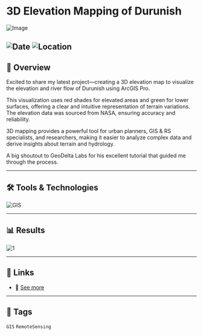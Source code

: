 # 3D Elevation Mapping of Durunish  

![Image](https://framerusercontent.com/images/hIWc1ZFDPE5ngebpSFCWMuICEeg.jpg?scale-down-to=2048&width=2400&height=3000)  

![Date](https://img.shields.io/badge/10/11/2024-10/11/2024-blue) 
![Location](https://img.shields.io/badge/Location-Rajshahi-green) 
---

## 📝 Overview
Excited to share my latest project—creating a 3D elevation map to visualize the elevation and river flow of Durunish using ArcGIS Pro. 

This visualization uses red shades for elevated areas and green for lower surfaces, offering a clear and intuitive representation of terrain variations. The elevation data was sourced from NASA, ensuring accuracy and reliability.

3D mapping provides a powerful tool for urban planners, GIS & RS specialists, and researchers, making it easier to analyze complex data and derive insights about terrain and hydrology. 

A big shoutout to GeoDelta Labs for his excellent tutorial that guided me through the process.

---

## 🛠️ Tools & Technologies
![GIS](https://img.shields.io/badge/GIS-ArcGIS-green) 

---

## 📊 Results

![1](https://framerusercontent.com/images/hIWc1ZFDPE5ngebpSFCWMuICEeg.jpg?scale-down-to=2048&width=2400&height=3000)  

---

## 📎 Links
- 🔗 [See more](https://www.linkedin.com/posts/imtiajiqbalmahfuj_30daymapchallenge-gis-urbanplanning-activity-7251955043170451457-JWCr?utm_source=share&utm_medium=member_desktop)  

---

## 🔖 Tags
`GIS` `RemoteSensing`  

